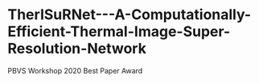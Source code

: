 # TherISuRNet---A-Computationally-Efficient-Thermal-Image-Super-Resolution-Network
PBVS Workshop 2020 Best Paper Award
